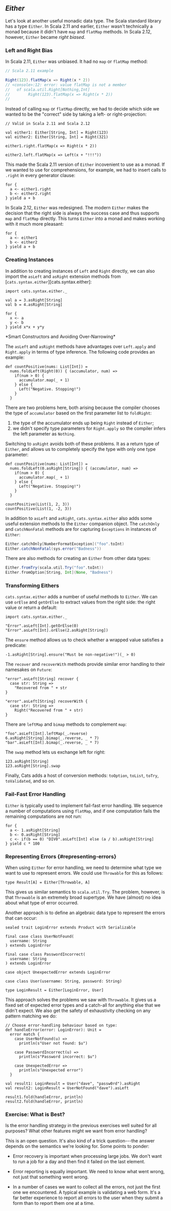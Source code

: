## *Either*

Let's look at another useful monadic data type.
The Scala standard library has a type `Either`.
In Scala 2.11 and earlier,
`Either` wasn't technically a monad
because it didn't have `map` and `flatMap` methods.
In Scala 2.12, however, `Either` became *right biased*.

### Left and Right Bias

In Scala 2.11, `Either` was unbiased.
It had no `map` or `flatMap` method:

```scala
// Scala 2.11 example

Right(123).flatMap(x => Right(x * 2))
// <console>:12: error: value flatMap is not a member
//   of scala.util.Right[Nothing,Int]
//        Right(123).flatMap(x => Right(x * 2))
//                   ^
```

Instead of calling `map` or `flatMap` directly,
we had to decide which side we wanted
to be the "correct" side
by taking a left- or right-projection:

```tut:book
// Valid in Scala 2.11 and Scala 2.12

val either1: Either[String, Int] = Right(123)
val either2: Either[String, Int] = Right(321)

either1.right.flatMap(x => Right(x * 2))

either2.left.flatMap(x => Left(x + "!!!"))
```

This made the Scala 2.11 version of `Either`
incovenient to use as a monad.
If we wanted to use for comprehensions,
for example, we had to insert calls to `.right`
in every generator clause:

```tut:book
for {
  a <- either1.right
  b <- either2.right
} yield a + b
```

In Scala 2.12, `Either` was redesigned.
The modern `Either` makes the decision
that the right side is always the success case
and thus supports `map` and `flatMap` directly.
This turns `Either` into a monad
and makes working with it much more pleasant:

```tut:book
for {
  a <- either1
  b <- either2
} yield a + b
```

### Creating Instances

In addition to creating instances of `Left` and `Right` directly,
we can also import the `asLeft` and `asRight` extension methods
from [`cats.syntax.either`][cats.syntax.either]:

```tut:book:silent
import cats.syntax.either._
```

```tut:book
val a = 3.asRight[String]
val b = 4.asRight[String]

for {
  x <- a
  y <- b
} yield x*x + y*y
```

<div class="callout callout-info">
*Smart Constructors and Avoiding Over-Narrowing*

The `asLeft` and `asRight` methods
have advantages over `Left.apply` and `Right.apply`
in terms of type inference.
The following code provides an example:

```tut:book:fail
def countPositive(nums: List[Int]) =
  nums.foldLeft(Right(0)) { (accumulator, num) =>
    if(num > 0) {
      accumulator.map(_ + 1)
    } else {
      Left("Negative. Stopping!")
    }
  }
```

There are two problems here,
both arising because the compiler
chooses the type of `accumulator`
based on the first parameter list to `foldRight`:

1. the type of the accumulator
   ends up being `Right` instead of `Either`;
2. we didn't specify type parameters for `Right.apply`
   so the compiler infers the left parameter as `Nothing`.

Switching to `asRight` avoids both of these problems.
It as a return type of `Either`,
and allows us to completely specify the type
with only one type parameter:

```tut:book:silent
def countPositive(nums: List[Int]) =
  nums.foldLeft(0.asRight[String]) { (accumulator, num) =>
    if(num > 0) {
      accumulator.map(_ + 1)
    } else {
      Left("Negative. Stopping!")
    }
  }
```

```tut:book
countPositive(List(1, 2, 3))
countPositive(List(1, -2, 3))
```
</div>

In addition to `asLeft` and `asRight`,
`cats.syntax.either` also adds
some useful extension methods
to the `Either` companion object.
The `catchOnly` and `catchNonFatal` methods
are for capturing `Exceptions` in instances of `Either`:

```scala
Either.catchOnly[NumberFormatException]("foo".toInt)
Either.catchNonFatal(sys.error("Badness"))
```

There are also methods for creating an `Either`
from other data types:

```scala
Either.fromTry(scala.util.Try("foo".toInt))
Either.fromOption[String, Int](None, "Badness")
```

### Transforming Eithers

`cats.syntax.either` adds
a number of useful methods to `Either`.
We can use `orElse` and `getOrElse` to extract
values from the right side:
the right value or return a default:

```tut:book:silent
import cats.syntax.either._
```

```tut:book
"Error".asLeft[Int].getOrElse(0)
"Error".asLeft[Int].orElse(2.asRight[String])
```

The `ensure` method allows us
to check whether a wrapped value satisfies a predicate:

```tut:book
-1.asRight[String].ensure("Must be non-negative!")(_ > 0)
```

The `recover` and `recoverWith` methods
provide similar error handling to their namesakes on `Future`:

```tut:book
"error".asLeft[String] recover {
  case str: String =>
    "Recovered from " + str
}

"error".asLeft[String] recoverWith {
  case str: String =>
    Right("Recovered from " + str)
}
```

There are `leftMap` and `bimap` methods to complement `map`:

```tut:book
"foo".asLeft[Int].leftMap(_.reverse)
6.asRight[String].bimap(_.reverse, _ * 7)
"bar".asLeft[Int].bimap(_.reverse, _ * 7)
```

The `swap` method lets us exchange left for right:

```tut:book
123.asRight[String]
123.asRight[String].swap
```

Finally, Cats adds a host of conversion methods:
`toOption`, `toList`, `toTry`, `toValidated`, and so on.

### Fail-Fast Error Handling

`Either` is typically used to implement fail-fast error handling.
We sequence a number of computations using `flatMap`,
and if one computation fails the remaining computations are not run:

```tut:book
for {
  a <- 1.asRight[String]
  b <- 0.asRight[String]
  c <- if(b == 0) "DIV0".asLeft[Int] else (a / b).asRight[String]
} yield c * 100
```

### Representing Errors {#representing-errors}

When using `Either` for error handling,
we need to determine
what type we want to use to represent errors.
We could use `Throwable` for this as follows:

```tut:book:silent
type Result[A] = Either[Throwable, A]
```

This gives us similar semantics to `scala.util.Try`.
The problem, however,
is that `Throwable` is an extremely broad supertype.
We have (almost) no idea about what type of error occurred.

Another approach is to define an algebraic data type
to represent the errors that can occur:

```tut:book:silent
sealed trait LoginError extends Product with Serializable

final case class UserNotFound(
  username: String
) extends LoginError

final case class PasswordIncorrect(
  username: String
) extends LoginError

case object UnexpectedError extends LoginError

case class User(username: String, password: String)

type LoginResult = Either[LoginError, User]
```

This approach solves the problems we saw with `Throwable`.
It gives us a fixed set of expected error types
and a catch-all for anything else that we didn't expect.
We also get the safety of exhaustivity checking
on any pattern matching we do:

```tut:book:silent
// Choose error-handling behaviour based on type:
def handleError(error: LoginError): Unit =
  error match {
    case UserNotFound(u) =>
      println(s"User not found: $u")

    case PasswordIncorrect(u) =>
      println(s"Password incorrect: $u")

    case UnexpectedError =>
      println(s"Unexpected error")
  }
```

```tut:book
val result1: LoginResult = User("dave", "passw0rd").asRight
val result2: LoginResult = UserNotFound("dave").asLeft

result1.fold(handleError, println)
result2.fold(handleError, println)
```

### Exercise: What is Best?

Is the error handling strategy in the previous exercises
well suited for all purposes?
What other features might we want from error handling?

<div class="solution">
This is an open question.
It's also kind of a trick question---the
answer depends on the semantics we're looking for.
Some points to ponder:

- Error recovery is important when processing large jobs.
We don't want to run a job for a day
and then find it failed on the last element.

- Error reporting is equally important.
We need to know what went wrong,
not just that something went wrong.

- In a number of cases we want to collect all the errors,
not just the first one we encountered.
A typical example is validating a web form.
It's a far better experience to
report all errors to the user when they submit a form
than to report them one at a time.
</div>
